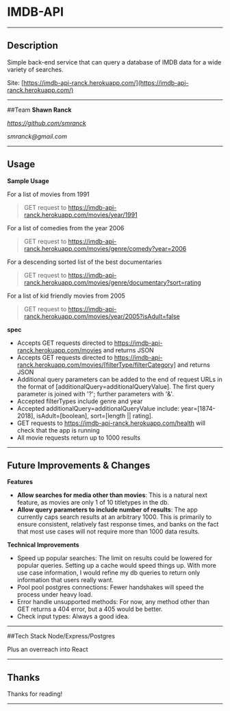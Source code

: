 # IMDB-API

---

## Description

Simple back-end service that can query a database of IMDB data for a wide variety of searches.

Site: [https://imdb-api-ranck.herokuapp.com/](https://imdb-api-ranck.herokuapp.com/)

---

##Team
**Shawn Ranck**

_https://github.com/smranck_

_smranck@gmail.com_

---

## Usage

**Sample Usage**

For a list of movies from 1991

> GET request to https://imdb-api-ranck.herokuapp.com/movies/year/1991

For a list of comedies from the year 2006

> GET request to https://imdb-api-ranck.herokuapp.com/movies/genre/comedy?year=2006

For a descending sorted list of the best documentaries

> GET request to https://imdb-api-ranck.herokuapp.com/movies/genre/documentary?sort=rating

For a list of kid friendly movies from 2005

> GET request to https://imdb-api-ranck.herokuapp.com/movies/year/2005?isAdult=false

**spec**

- Accepts GET requests directed to https://imdb-api-ranck.herokuapp.com/movies and returns JSON
- Accepts GET requests directed to https://imdb-api-ranck.herokuapp.com/movies/[filterType/filterCategory] and returns JSON
- Additional query parameters can be added to the end of request URLs in the format of [additionalQuery=additionalQueryValue]. The first query parameter is joined with '?'; further parameters with '&'.
- Accepted filterTypes include genre and year
- Accepted additionalQuery=additionalQueryValue include: year=[1874-2018], isAdult=[boolean], sort=[length || rating].
- GET requests to https://imdb-api-ranck.herokuapp.com/health will check that the app is running
- All movie requests return up to 1000 results

---

## Future Improvements & Changes

**Features**

- **Allow searches for media other than movies**: This is a natural next feature, as movies are only 1 of 10 titletypes in the db.
- **Allow query parameters to include number of results**: The app currently caps search results at an arbitrary 1000. This is primarily to ensure consistent, relatively fast response times, and banks on the fact that most use cases will not require more than 1000 data results.

**Technical Improvements**

- Speed up popular searches: The limit on results could be lowered for popular queries. Setting up a cache would speed things up. With more use case information, I would refine my db queries to return only information that users really want.
- Pool pool postgres connections: Fewer handshakes will speed the process under heavy load.
- Error handle unsupported methods: For now, any method other than GET returns a 404 error, but a 405 would be better.
- Check input types: Always a good idea.

---

##Tech Stack
Node/Express/Postgres

Plus an overreach into React

---

## Thanks

Thanks for reading!

---
